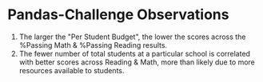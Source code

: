 # Pandas-Challenge Observations

1) The larger the "Per Student Budget", the lower the scores across the %Passing Math & %Passing Reading results.
2) The fewer number of total students at a particular school is correlated with better scores across Reading & Math, more than likely due to more resources available to students.

